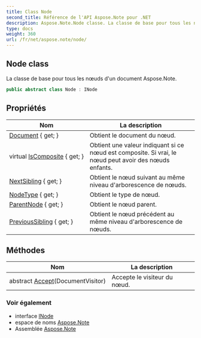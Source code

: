 ```yaml
---
title: Class Node
second_title: Référence de l'API Aspose.Note pour .NET
description: Aspose.Note.Node classe. La classe de base pour tous les nœuds dun document Aspose.Note.
type: docs
weight: 360
url: /fr/net/aspose.note/node/
---
```

## Node class

La classe de base pour tous les nœuds d'un document Aspose.Note.

```csharp
public abstract class Node : INode
```

## Propriétés

| Nom | La description |
| --- | --- |
| [Document](../../aspose.note/node/document/) { get; } | Obtient le document du nœud. |
| virtual [IsComposite](../../aspose.note/node/iscomposite/) { get; } | Obtient une valeur indiquant si ce nœud est composite. Si vrai, le nœud peut avoir des nœuds enfants. |
| [NextSibling](../../aspose.note/node/nextsibling/) { get; } | Obtient le nœud suivant au même niveau d'arborescence de nœuds. |
| [NodeType](../../aspose.note/node/nodetype/) { get; } | Obtient le type de nœud. |
| [ParentNode](../../aspose.note/node/parentnode/) { get; } | Obtient le nœud parent. |
| [PreviousSibling](../../aspose.note/node/previoussibling/) { get; } | Obtient le nœud précédent au même niveau d'arborescence de nœuds. |

## Méthodes

| Nom | La description |
| --- | --- |
| abstract [Accept](../../aspose.note/node/accept/)(DocumentVisitor) | Accepte le visiteur du nœud. |

### Voir également

* interface [INode](../inode/)
* espace de noms [Aspose.Note](../../aspose.note/)
* Assemblée [Aspose.Note](../../)


